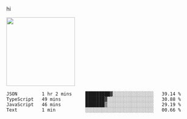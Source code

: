 hi

<img height="180em" src="https://github-readme-stats.vercel.app/api?username=AProductiveNerd&show_icons=true&hide_border=true&&count_private=true&include_all_commits=true" />

<!--START_SECTION:waka-->
```text
JSON         1 hr 2 mins     █████████▓░░░░░░░░░░░░░░░   39.14 % 
TypeScript   49 mins         ███████▓░░░░░░░░░░░░░░░░░   30.88 % 
JavaScript   46 mins         ███████▒░░░░░░░░░░░░░░░░░   29.19 % 
Text         1 min           ░░░░░░░░░░░░░░░░░░░░░░░░░   00.66 % 
```
<!--END_SECTION:waka-->
